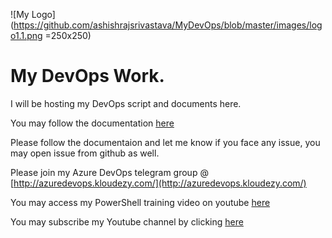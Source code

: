 ![My Logo](https://github.com/ashishrajsrivastava/MyDevOps/blob/master/images/logo1.1.png =250x250)

# My DevOps Work.

I will be hosting my DevOps script and documents here.

You may follow the documentation [here](http://mydevops.readthedocs.io/en/latest/)


Please follow the documentaion and let me know if you face any issue, you may open issue from github as well.

Please join my Azure DevOps telegram group @ [http://azuredevops.kloudezy.com/](http://azuredevops.kloudezy.com/)  

You may access my PowerShell training video on youtube [here](https://www.youtube.com/playlist?list=PLkSpjPdRpFFJt-H1cgUjh9r_o_wRwhj-N)

You may subscribe my Youtube channel by clicking [here](https://www.youtube.com/c/Ashishrajsrivastava?sub_confirmation=1)